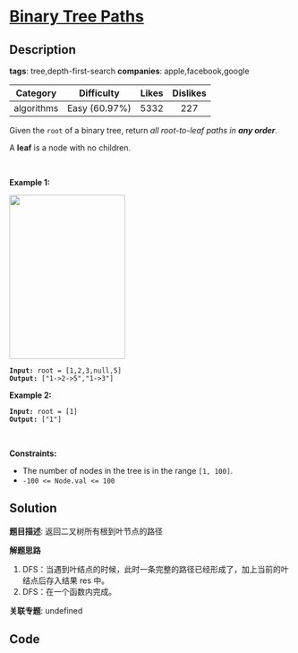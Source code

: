 # [Binary Tree Paths](https://leetcode.com/problems/binary-tree-paths/description/)

## Description

**tags**: tree,depth-first-search
**companies**: apple,facebook,google

| Category | Difficulty | Likes | Dislikes |
| :------: | :--------: | :---: | :------: |
| algorithms | Easy (60.97%) | 5332 | 227 |

<p>Given the <code>root</code> of a binary tree, return <em>all root-to-leaf paths in <strong>any order</strong></em>.</p>

<p>A <strong>leaf</strong> is a node with no children.</p>

<p>&nbsp;</p>
<p><strong class="example">Example 1:</strong></p>
<img alt="" src="https://assets.leetcode.com/uploads/2021/03/12/paths-tree.jpg" style="width: 207px; height: 293px;" />
<pre><code><strong>Input:</strong> root = [1,2,3,null,5]
<strong>Output:</strong> [&quot;1-&gt;2-&gt;5&quot;,&quot;1-&gt;3&quot;]</code></pre>

<p><strong class="example">Example 2:</strong></p>

<pre><code><strong>Input:</strong> root = [1]
<strong>Output:</strong> [&quot;1&quot;]</code></pre>

<p>&nbsp;</p>
<p><strong>Constraints:</strong></p>

<ul>
	<li>The number of nodes in the tree is in the range <code>[1, 100]</code>.</li>
	<li><code>-100 &lt;= Node.val &lt;= 100</code></li>
</ul>



## Solution

**题目描述**: 返回二叉树所有根到叶节点的路径

**解题思路**

1. DFS：当遇到叶结点的时候，此时一条完整的路径已经形成了，加上当前的叶结点后存入结果 res 中。
2. DFS：在一个函数内完成。

**关联专题**: undefined

## Code